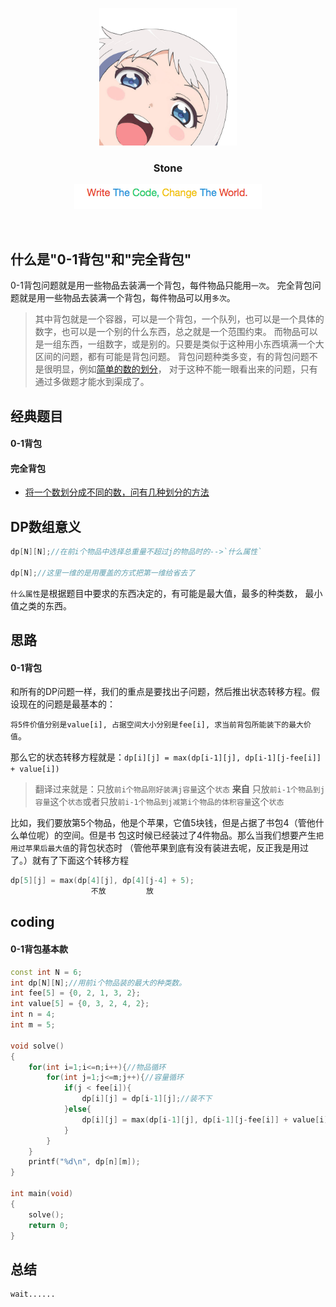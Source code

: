 <p align="center">
  <a href="http://shallweitalk.com">
    <img src="https://raw.githubusercontent.com/Haut-Stone/ACM/master/photos/me.png" width=220 height=220>
  </a>
  <h3 align="center">Stone</h3>
  <p align="center">
    <a href="http://shallweitalk.com">
      <img src="https://raw.githubusercontent.com/Haut-Stone/ACM/master/photos/CodeChangeWorld.png" width=300 height=40>
    </a>
  </p>
</p>
<br>


## 什么是"0-1背包"和"完全背包"

0-1背包问题就是用一些物品去装满一个背包，每件物品只能用`一次`。
完全背包问题就是用一些物品去装满一个背包，每件物品可以用`多次`。

>其中背包就是一个容器，可以是一个背包，一个队列，也可以是一个具体的数字，也可以是一个别的什么东西，总之就是一个范围约束。
而物品可以是一组东西，一组数字，或是别的。只要是类似于这种用小东西填满一个大区间的问题，都有可能是背包问题。
背包问题种类多变，有的背包问题不是很明显，例如[简单的数的划分](http://cxsjsxmooc.openjudge.cn/2017t2summerw3/2/)，
对于这种不能一眼看出来的问题，只有通过多做题才能水到渠成了。

## 经典题目

#### 0-1背包

#### 完全背包
- [将一个数划分成不同的数，问有几种划分的方法](http://cxsjsxmooc.openjudge.cn/2017t2summerw3/2/)

## DP数组意义

```cpp
dp[N][N];//在前i个物品中选择总重量不超过j的物品时的-->`什么属性`

dp[N];//这里一维的是用覆盖的方式把第一维给省去了
```

`什么属性`是根据题目中要求的东西决定的，有可能是最大值，最多的种类数， 最小值之类的东西。

## 思路

#### 0-1背包
和所有的DP问题一样，我们的重点是要找出子问题，然后推出状态转移方程。假设现在的问题是最基本的：

`将5件价值分别是value[i], 占据空间大小分别是fee[i], 求当前背包所能装下的最大价值`。

那么它的状态转移方程就是：`dp[i][j] = max(dp[i-1][j], dp[i-1][j-fee[i]] + value[i])`

>翻译过来就是：只放`前i个物品刚好装满j容量`这个`状态` **来自** 只放`前i-1个物品到j容量`这个`状态`或者只放`前i-1个物品到j减第i个物品的体积容量`这个`状态`

比如，我们要放第5个物品，他是个苹果，它值5块钱，但是占据了书包4（管他什么单位呢）的空间。但是书
包这时候已经装过了4件物品。那么当我们想要产生`把用过苹果后最大值`的背包状态时
（管他苹果到底有没有装进去呢，反正我是用过了。）就有了下面这个转移方程

```cpp
dp[5][j] = max(dp[4][j], dp[4][j-4] + 5);
                  不放         放
```
## coding

#### 0-1背包基本款

```cpp
const int N = 6;
int dp[N][N];//用前i个物品装的最大的种类数。
int fee[5] = {0, 2, 1, 3, 2};
int value[5] = {0, 3, 2, 4, 2};
int n = 4;
int m = 5;

void solve()
{
    for(int i=1;i<=n;i++){//物品循环
        for(int j=1;j<=m;j++){//容量循环
            if(j < fee[i]){
                dp[i][j] = dp[i-1][j];//装不下
            }else{
                dp[i][j] = max(dp[i-1][j], dp[i-1][j-fee[i]] + value[i]);//装或不装
            }
        }
    }
    printf("%d\n", dp[n][m]);
}

int main(void)
{
    solve();
    return 0;
}
```

## 总结

	wait...... 